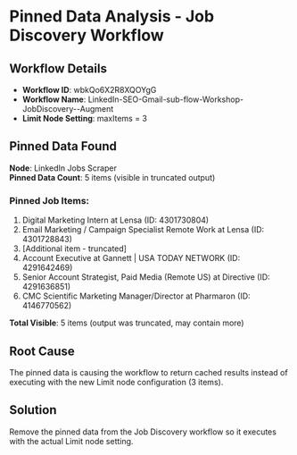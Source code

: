 # Pinned Data Analysis - Job Discovery Workflow

## Workflow Details
- **Workflow ID**: wbkQo6X2R8XQOYgG
- **Workflow Name**: LinkedIn-SEO-Gmail-sub-flow-Workshop-JobDiscovery--Augment
- **Limit Node Setting**: maxItems = 3

## Pinned Data Found
**Node**: LinkedIn Jobs Scraper  
**Pinned Data Count**: 5 items (visible in truncated output)

### Pinned Job Items:
1. Digital Marketing Intern at Lensa (ID: 4301730804)
2. Email Marketing / Campaign Specialist Remote Work at Lensa (ID: 4301728843)
3. [Additional item - truncated]
4. Account Executive at Gannett | USA TODAY NETWORK (ID: 4291642469)
5. Senior Account Strategist, Paid Media (Remote US) at Directive (ID: 4291636851)
6. CMC Scientific Marketing Manager/Director at Pharmaron (ID: 4146770562)

**Total Visible**: 5 items (output was truncated, may contain more)

## Root Cause
The pinned data is causing the workflow to return cached results instead of executing with the new Limit node configuration (3 items).

## Solution
Remove the pinned data from the Job Discovery workflow so it executes with the actual Limit node setting.

